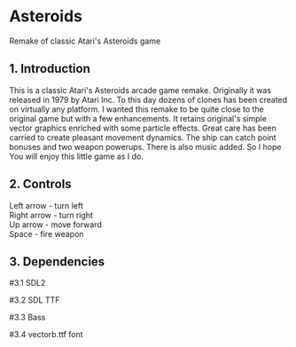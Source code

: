 # Asteroids
Remake of classic Atari's Asteroids game

## 1. Introduction

  This is a classic Atari's Asteroids arcade game remake.
Originally it was released in 1979 by Atari Inc. To this day
dozens of clones has been created on virtually any platform.
I wanted this remake to be quite close to the original game
but with a few enhancements. It retains original's simple
vector graphics enriched with some particle effects. Great
care has been carried to create pleasant movement dynamics.
The ship can catch point bonuses and two weapon powerups.
There is also music added. So I hope You will enjoy this
little game as I do.

## 2. Controls

Left arrow - turn left  
Right arrow - turn right  
Up arrow - move forward  
Space - fire weapon  

## 3. Dependencies

#3.1
SDL2

#3.2
SDL TTF

#3.3
Bass

#3.4
vectorb.ttf font

